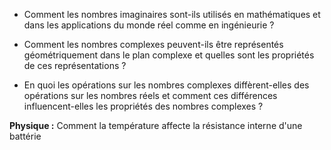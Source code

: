 - Comment les nombres imaginaires sont-ils utilisés en mathématiques et dans les applications du monde réel comme en ingénieurie ?

- Comment les nombres complexes peuvent-ils être représentés géométriquement dans le plan complexe et quelles sont les propriétés de ces représentations ?

- En quoi les opérations sur les nombres complexes diffèrent-elles des opérations sur les nombres réels et comment ces différences influencent-elles les propriétés des nombres complexes ?


**Physique :** Comment la température affecte la résistance interne d'une battérie 